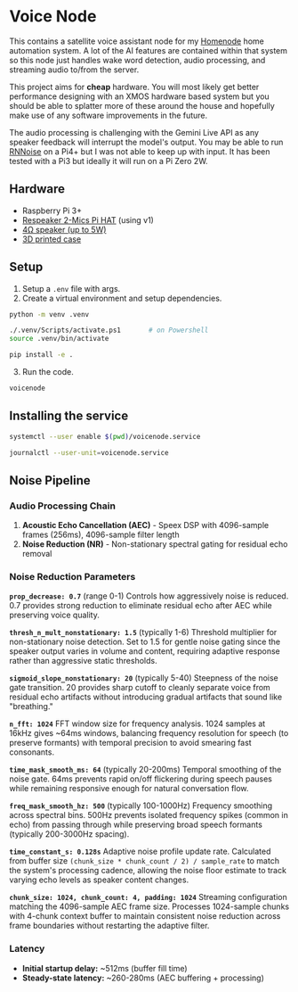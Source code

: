 # Voice Node
This contains a satellite voice assistant node for my [Homenode](https://prasha.au/projects/homenode) home automation system. A lot of the AI features are contained within that system so this node just handles wake word detection, audio processing, and streaming audio to/from the server.

This project aims for **cheap** hardware. You will most likely get better performance designing with an XMOS hardware based system but you should be able to splatter more of these around the house and hopefully make use of any software improvements in the future.

The audio processing is challenging with the Gemini Live API as any speaker feedback will interrupt the model's output. You may be able to run [RNNoise](https://github.com/pengzhendong/pyrnnoise) on a Pi4+ but I was not able to keep up with input. It has been tested with a Pi3 but ideally it will run on a Pi Zero 2W.

## Hardware
- Raspberry Pi 3+
- [Respeaker 2-Mics Pi HAT](https://www.aliexpress.com/item/32902300949.html) (using v1)
- [4Ω speaker (up to 5W)](https://www.aliexpress.com/item/1005005699690954.html)
- [3D printed case](./voicenode.3mf)



## Setup
1. Setup a `.env` file with args.
2. Create a virtual environment and setup dependencies.
```bash
python -m venv .venv

./.venv/Scripts/activate.ps1       # on Powershell
source .venv/bin/activate

pip install -e .
```
3. Run the code.
```bash
voicenode
```



## Installing the service
```bash
systemctl --user enable $(pwd)/voicenode.service

journalctl --user-unit=voicenode.service
```


## Noise Pipeline

### Audio Processing Chain
1. **Acoustic Echo Cancellation (AEC)** - Speex DSP with 4096-sample frames (256ms), 4096-sample filter length
2. **Noise Reduction (NR)** - Non-stationary spectral gating for residual echo removal

### Noise Reduction Parameters

**`prop_decrease: 0.7`** (range 0-1)
Controls how aggressively noise is reduced. 0.7 provides strong reduction to eliminate residual echo after AEC while preserving voice quality.

**`thresh_n_mult_nonstationary: 1.5`** (typically 1-6)
Threshold multiplier for non-stationary noise detection. Set to 1.5 for gentle noise gating since the speaker output varies in volume and content, requiring adaptive response rather than aggressive static thresholds.

**`sigmoid_slope_nonstationary: 20`** (typically 5-40)
Steepness of the noise gate transition. 20 provides sharp cutoff to cleanly separate voice from residual echo artifacts without introducing gradual artifacts that sound like "breathing."

**`n_fft: 1024`**
FFT window size for frequency analysis. 1024 samples at 16kHz gives ~64ms windows, balancing frequency resolution for speech (to preserve formants) with temporal precision to avoid smearing fast consonants.

**`time_mask_smooth_ms: 64`** (typically 20-200ms)
Temporal smoothing of the noise gate. 64ms prevents rapid on/off flickering during speech pauses while remaining responsive enough for natural conversation flow.

**`freq_mask_smooth_hz: 500`** (typically 100-1000Hz)
Frequency smoothing across spectral bins. 500Hz prevents isolated frequency spikes (common in echo) from passing through while preserving broad speech formants (typically 200-3000Hz spacing).

**`time_constant_s: 0.128s`**
Adaptive noise profile update rate. Calculated from buffer size `(chunk_size * chunk_count / 2) / sample_rate` to match the system's processing cadence, allowing the noise floor estimate to track varying echo levels as speaker content changes.

**`chunk_size: 1024, chunk_count: 4, padding: 1024`**
Streaming configuration matching the 4096-sample AEC frame size. Processes 1024-sample chunks with 4-chunk context buffer to maintain consistent noise reduction across frame boundaries without restarting the adaptive filter.

### Latency
- **Initial startup delay:** ~512ms (buffer fill time)
- **Steady-state latency:** ~260-280ms (AEC buffering + processing)


